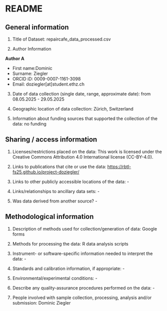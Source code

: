# README

## General information

1.  Title of Dataset:  repaircafe_data_processed.csv

2.  Author Information

**Author A**

- First name:Dominic
- Surname: Ziegler
- ORCID iD: 0009-0007-1161-3098
- Email: doziegler[at]student.ethz.ch


3.  Date of data collection (single date, range, approximate date): from 08.05.2025 - 29.05.2025

4.  Geographic location of data collection: Zürich, Switzerland

5.  Information about funding sources that supported the collection of
    the data: no funding

## Sharing / access information

1.  Licenses/restrictions placed on the data:  This work is licensed under the Creative Commons Attribution 4.0 International license (CC-BY-4.0).

2.  Links to publications that cite or use the data: https://rbtl-fs25.github.io/project-doziegler/

3.  Links to other publicly accessible locations of the data: -

4.  Links/relationships to ancillary data sets: -

5.  Was data derived from another source? -

## Methodological information

1.  Description of methods used for collection/generation of data: Google forms

2.  Methods for processing the data: R data analysis scripts

3.  Instrument- or software-specific information needed to interpret the
    data: -

4.  Standards and calibration information, if appropriate: -

5.  Environmental/experimental conditions: -

6.  Describe any quality-assurance procedures performed on the data: -

7.  People involved with sample collection, processing, analysis and/or
    submission: Dominic Ziegler
